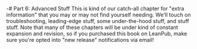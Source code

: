 -# Part 6: Advanced Stuff
This is kind of our catch-all chapter for "extra information" that you may or may not find yourself needing. We'll touch on troubleshooting, leading-edge stuff, some under-the-hood stuff, and stuff stuff. Note that many of these chapters will be under kind of constant expansion and revision, so if you purchased this book on LeanPub, make sure you're opted into "new release" notifications via email!